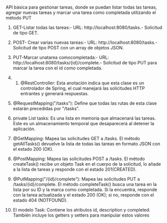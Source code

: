 API básica para gestionar tareas, donde se puedan listar todas las tareas, agregar
 nuevas tareas y marcar una tarea como completada utilizando el método PUT

  1. GET-Listar todas las tareas:- URL: http://localhost:8080/tasks.- Solicitud de tipo GET.
 2. POST- Crear varias nuevas tareas:- URL: http://localhost:8080/tasks.- Solicitud de tipo POST con un array de objetos JSON.
 3. PUT-Marcar unatarea comocompletada:- URL: http://localhost:8080/tasks/{id}/complete.- Solicitud de tipo PUT para marcar la tarea con el id como completada.

 4.  1. @RestController: Esta anotación indica que esta clase es un controlador de Spring, el cual
 manejará las solicitudes HTTP entrantes y generará respuestas.
 2. @RequestMapping("/tasks"): Define que todas las rutas de esta clase estarán precedidas
 por "/tasks".
 3. private List<Task> tasks: Es una lista en memoria que almacenará las tareas. Este es un
 almacenamiento temporal que desaparecerá al detener la aplicación.
 4. @GetMapping: Mapea las solicitudes GET a /tasks. El método getAllTasks() devuelve la
 lista de todas las tareas en formato JSON con el estado 200 (OK).
 5. @PostMapping: Mapea las solicitudes POST a /tasks. El método createTask() recibe un
 objeto Task en el cuerpo de la solicitud, lo añade a la lista de tareas y responde con el estado
 201(CREATED).
 6. @PutMapping("/{id}/complete"): Mapea las solicitudes PUT a /tasks/{id}/complete. El
 método completeTask() busca una tarea en la lista por su ID y la marca como completada. Si
 la encuentra, responde con la tarea actualizada y el estado 200 (OK); si no, responde con el
 estado 404 (NOTFOUND).
 7. El modelo Task: Contiene los atributos id, description y completed. También incluye los
 getters y setters para manipular estos valores
